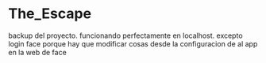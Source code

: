 # The_Escape
backup del proyecto.
funcionando perfectamente en localhost. excepto login face porque hay que modificar cosas desde la configuracion de al app en la web de face
